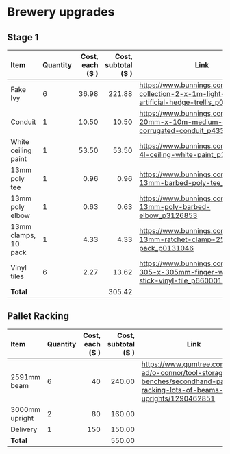 # Brewery upgrades
## Stage 1
| Item                 | Quantity | Cost, each ($ ) | Cost, subtotal ($ ) | Link                                                                                                  |
|:-------------------- | -------- | ---------------:| ------------------:| ----------------------------------------------------------------------------------------------------- |
| Fake Ivy             | 6        |           36.98 |             221.88 | https://www.bunnings.com.au/lotus-collection-2-x-1m-light-ivy-cloth-artificial-hedge-trellis_p0170944 |
| Conduit              | 1        |           10.50 |              10.50 | https://www.bunnings.com.au/deta-20mm-x-10m-medium-duty-corrugated-conduit_p4330837                   |
| White ceiling paint  | 1        |           53.50 |              53.50 | https://www.bunnings.com.au/dulux-4l-ceiling-white-paint_p1370215                                     |
| 13mm poly tee        | 1        |            0.96 |               0.96 | https://www.bunnings.com.au/pope-13mm-barbed-poly-tee_p3126112                                        |
| 13mm poly elbow      | 1        |            0.63 |               0.63 | https://www.bunnings.com.au/pope-13mm-poly-barbed-elbow_p3126853                                      |
| 13mm clamps, 10 pack | 1        |            4.33 |               4.33 | https://www.bunnings.com.au/k-rain-13mm-ratchet-clamp-25-pack_p0131046                                |
| Vinyl tiles          | 6        |            2.27 |              13.62 | https://www.bunnings.com.au/winton-305-x-305mm-finger-wood-self-stick-vinyl-tile_p6600011             |
| **Total**            |          |                 |             305.42 |                                                                                                       |
<!-- TBLFM: $4=($-1*$-2);%.2f -->
<!-- TBLFM: @>$4=sum(@I..@-1);%.2f -->

## Pallet Racking
| Item           | Quantity | Cost, each ($ ) | Cost, subtotal ($ ) | Link                                                                                                                          |
|:-------------- | -------- | ---------------:| -------------------:| ----------------------------------------------------------------------------------------------------------------------------- |
| 2591mm beam    | 6        |              40 |              240.00 | https://www.gumtree.com.au/s-ad/o-connor/tool-storage-benches/secondhand-pallet-racking-lots-of-beams-and-uprights/1290462851 |
| 3000mm upright | 2        |              80 |              160.00 |                                                                                                                               |
| Delivery       | 1        |             150 |              150.00 |                                                                                                                               |
| **Total**      |          |                 |              550.00 |                                                                                                                               |
<!-- TBLFM: $4=($-1*$-2);%.2f -->
<!-- TBLFM: @>$4=sum(@I..@-1);%.2f -->




